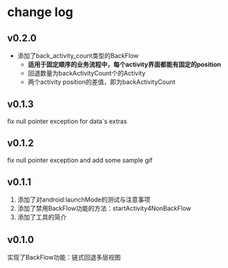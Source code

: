 # change log

## v0.2.0
* 添加了back_activity_count类型的BackFlow
    * **适用于固定顺序的业务流程中，每个activity界面都能有固定的position**
    * 回退数量为backActivityCount个的Activity
    * 两个activity position的差值，即为backActivityCount

## v0.1.3
fix null pointer exception for data`s extras

## v0.1.2
fix null pointer exception and add some sample gif

## v0.1.1
1. 添加了对android:launchMode的测试与注意事项
2. 添加了禁用BackFlow功能的方法：startActivity4NonBackFlow
3. 添加了工具的简介

## v0.1.0
实现了BackFlow功能：链式回退多层视图

